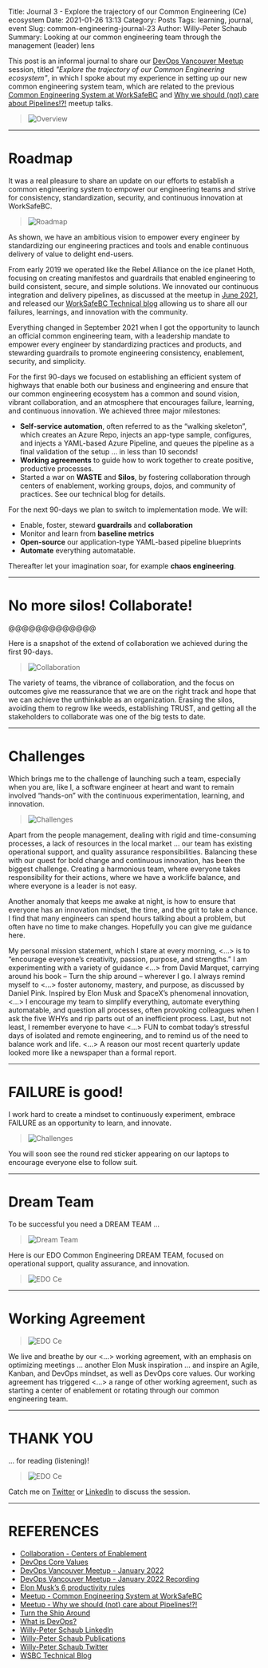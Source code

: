 Title: Journal 3 - Explore the trajectory of our Common Engineering (Ce) ecosystem
Date: 2021-01-26 13:13
Category: Posts
Tags: learning, journal, event
Slug: common-engineering-journal-23
Author: Willy-Peter Schaub
Summary: Looking at our common engineering team through the management (leader) lens

This post is an informal journal to share our [DevOps Vancouver Meetup](https://www.meetup.com/DevOps-Vancouver-BC-Canada/) session, titled _"Explore the trajectory of our Common Engineering ecosystem"_, in which I spoke about my experience in setting up our new common engineering system team, which are related to the previous [Common Engineering System at WorkSafeBC](https://www.meetup.com/DevOps-Vancouver-BC-Canada/events/270150093) and [Why we should (not) care about Pipelines!?!](https://www.meetup.com/DevOps-Vancouver-BC-Canada/events/278727555) meetup talks.

> ![Overview](../images/common-engineering-journal-3-1.png)

---

# Roadmap

It was a real pleasure to share an update on our efforts to establish a common engineering system to empower our engineering teams and strive for consistency, standardization, security, and continuous innovation at WorkSafeBC. 

> ![Roadmap](../images/common-engineering-journal-3-2.png)

As shown, we have an ambitious vision to empower every engineer by standardizing our engineering practices and tools and enable continuous delivery of value to delight end-users. 

From early 2019 we operated like the Rebel Alliance on the ice planet Hoth, focusing on creating manifestos and guardrails that enabled engineering to build consistent, secure, and simple solutions. We innovated our continuous integration and delivery pipelines, as discussed at the meetup in [June 2021](https://www.meetup.com/DevOps-Vancouver-BC-Canada/events/278727555), and released our [WorkSafeBC Technical blog](https://wsbctechnicalblog.github.io/index.html) allowing us to share all our failures, learnings, and innovation with the community.  

Everything changed in September 2021 when I got the opportunity to launch an official common engineering team, with a leadership mandate to empower every engineer by standardizing practices and products, and stewarding guardrails to promote engineering consistency, enablement, security, and simplicity.

For the first 90-days we focused on establishing an efficient system of highways that enable both our business and engineering and ensure that our common engineering ecosystem has a common and sound vision, vibrant collaboration, and an atmosphere that encourages failure, learning, and continuous innovation. We achieved three major milestones:

- **Self-service automation**, often referred to as the “walking skeleton”, which creates an Azure Repo, injects an app-type sample, configures, and injects a YAML-based Azure Pipeline, and queues the pipeline as a final validation of the setup … in less than 10 seconds!
- **Working agreements** to guide how to work together to create positive, productive processes.
- Started a war on **WASTE** and **Silos**, by fostering collaboration through centers of enablement, working groups, dojos, and community of practices. See our technical blog for details.

For the next 90-days we plan to switch to implementation mode. We will:
- Enable, foster, steward **guardrails** and **collaboration**
- Monitor and learn from **baseline metrics**
- **Open-source** our application-type YAML-based pipeline blueprints
- **Automate** everything automatable.

Thereafter let your imagination soar, for example **chaos engineering**.

---

# No more silos! Collaborate!

@@@@@@@@@@@@@

Here is a snapshot of the extend of collaboration we achieved during the first 90-days. 

> ![Collaboration](../images/common-engineering-journal-3-3.png)

The variety of teams, the vibrance of collaboration, and the focus on outcomes give me reassurance that we are on the right track and hope that we can achieve the unthinkable as an organization.
Erasing the silos, avoiding them to regrow like weeds, establishing TRUST, and getting all the stakeholders to collaborate was one of the big tests to date. 

---

# Challenges

Which brings me to the challenge of launching such a team, especially when you are, like I, a software engineer at heart and want to remain involved “hands-on” with the continuous experimentation, learning, and innovation.

> ![Challenges](../images/common-engineering-journal-3-4.png)

Apart from the people management, dealing with rigid and time-consuming processes, a lack of resources in the local market … our team has existing operational support, and quality assurance responsibilities. Balancing these with our quest for bold change and continuous innovation, has been the biggest challenge. Creating a harmonious team, where everyone takes responsibility for their actions, where we have a work:life balance, and where everyone is a leader is not easy.

Another anomaly that keeps me awake at night, is how to ensure that everyone has an innovation mindset, the time, and the grit to take a chance. I find that many engineers can spend hours talking about a problem, but often have no time to make changes. Hopefully you can give me guidance here.

My personal mission statement, which I stare at every morning, <…> is to “encourage everyone’s creativity, passion, purpose, and strengths.”
I am experimenting with a variety of guidance <…> from David Marquet, carrying around his book – Turn the ship around – wherever I go.
I always remind myself to <…> foster autonomy, mastery, and purpose, as discussed by Daniel Pink.
Inspired by Elon Musk and SpaceX’s phenomenal innovation, <…> I encourage my team to simplify everything, automate everything automatable, and question all processes, often provoking colleagues when I ask the five WHYs and rip parts out of an inefficient process.
Last, but not least, I remember everyone to have <…> FUN to combat today’s stressful days of isolated and remote engineering, and to remind us of the need to balance work and life. <…> A reason our most recent quarterly update looked more like a newspaper than a formal report.

---

# FAILURE is good!

I work hard to create a mindset to continuously experiment, embrace FAILURE as an opportunity to learn, and innovate.

> ![Challenges](../images/common-engineering-journal-3-5.png)

You will soon see the round red sticker appearing on our laptops to encourage everyone else to follow suit.

---

# Dream Team

To be successful you need a DREAM TEAM …

> ![Dream Team](../images/common-engineering-journal-3-6.png)

Here is our EDO Common Engineering DREAM TEAM, focused on operational support, quality assurance, and innovation.

> ![EDO Ce](../images/common-engineering-journal-3-7.png)

---

# Working Agreement

> ![EDO Ce](../images/common-engineering-journal-3-8.png)

We live and breathe by our <…> working agreement, with an emphasis on optimizing meetings … another Elon Musk inspiration … and inspire an Agile, Kanban, and DevOps mindset, as well as DevOps core values.
Our working agreement has triggered <…> a range of other working agreement, such as starting a center of enablement or rotating through our common engineering team.

--- 

# THANK YOU

... for reading (listening)!

> ![EDO Ce](../images/common-engineering-journal-3-9.png)

Catch me on [Twitter](https://www.twitter.com/wpschaub) or [LinkedIn](https://www.linkedin.com/in/wpschaub) to discuss the session.

---

# REFERENCES

- [Collaboration - Centers of Enablement](https://wsbctechnicalblog.github.io/ceremony-overview.html)
- [DevOps Core Values](ttps://www.tactec.ca/devops-core-values)
- [DevOps Vancouver Meetup - January 2022](https://www.meetup.com/DevOps-Vancouver-BC-Canada/events/283168484/)
- [DevOps Vancouver Meetup - January 2022 Recording](X)
- [Elon Musk’s 6 productivity rules](https://www.cnbc.com/2018/04/18/elon-musks-productivity-rules-according-to-tesla-email.html)
- [Meetup - Common Engineering System at WorkSafeBC](https://www.meetup.com/DevOps-Vancouver-BC-Canada/events/270150093) 
- [Meetup - Why we should (not) care about Pipelines!?!](https://www.meetup.com/DevOps-Vancouver-BC-Canada/events/278727555) 
- [Turn the Ship Around](https://www.amazon.ca/Around-Story-Turning-Followers-Leaders/dp/1591846404)
- [What is DevOps?](https://devblogs.microsoft.com/devops/what-is-devops-donovan) 
- [Willy-Peter Schaub LinkedIn](https://www.linkedin.com/in/wpschaub)
- [Willy-Peter Schaub Publications](https://www.linkedin.com/pulse/summary-some-my-publications-willy-peter-schaub) 
- [Willy-Peter Schaub Twitter](https://www.twitter.com/wpschaub)
- [WSBC Technical Blog](https://wsbctechnicalblog.github.io/index.html)



